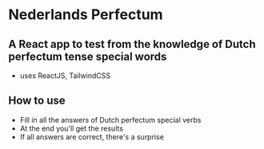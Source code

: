 # Nederlands Perfectum
## A React app to test from the knowledge of Dutch perfectum tense special words
- uses ReactJS, TailwindCSS

## How to use
- Fill in all the answers of Dutch perfectum special verbs
- At the end you'll get the results
- If all answers are correct, there's a surprise
